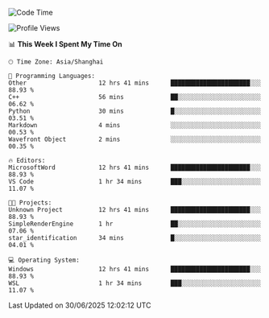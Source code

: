 <!--START_SECTION:waka-->
![Code Time](http://img.shields.io/badge/Code%20Time-3%2C023%20hrs%2019%20mins-blue)

![Profile Views](http://img.shields.io/badge/Profile%20Views-0-blue)

📊 **This Week I Spent My Time On** 

```text
🕑︎ Time Zone: Asia/Shanghai

💬 Programming Languages: 
Other                    12 hrs 41 mins      ██████████████████████░░░   88.93 % 
C++                      56 mins             ██░░░░░░░░░░░░░░░░░░░░░░░   06.62 % 
Python                   30 mins             █░░░░░░░░░░░░░░░░░░░░░░░░   03.51 % 
Markdown                 4 mins              ░░░░░░░░░░░░░░░░░░░░░░░░░   00.53 % 
Wavefront Object         2 mins              ░░░░░░░░░░░░░░░░░░░░░░░░░   00.35 % 

🔥 Editors: 
MicrosoftWord            12 hrs 41 mins      ██████████████████████░░░   88.93 % 
VS Code                  1 hr 34 mins        ███░░░░░░░░░░░░░░░░░░░░░░   11.07 % 

🐱‍💻 Projects: 
Unknown Project          12 hrs 41 mins      ██████████████████████░░░   88.93 % 
SimpleRenderEngine       1 hr                ██░░░░░░░░░░░░░░░░░░░░░░░   07.06 % 
star_identification      34 mins             █░░░░░░░░░░░░░░░░░░░░░░░░   04.01 % 

💻 Operating System: 
Windows                  12 hrs 41 mins      ██████████████████████░░░   88.93 % 
WSL                      1 hr 34 mins        ███░░░░░░░░░░░░░░░░░░░░░░   11.07 % 
```


 Last Updated on 30/06/2025 12:02:12 UTC
<!--END_SECTION:waka-->